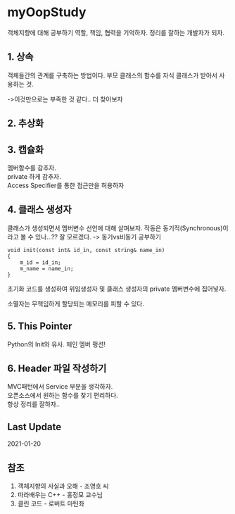 # myOopStudy
객체지향에 대해 공부하기
역할, 책임, 협력을 기억하자.
정리를 잘하는 개발자가 되자.

## 1. 상속
객체들간의 관계를 구축하는 방법이다. 부모 클래스의 함수를 자식 클래스가 받아서 사용하는 것.

->이것만으로는 부족한 것 같다.. 더 찾아보자

## 2. 추상화

## 3. 캡슐화
멤버함수를 감추자.</br>private 하게 감추자.</br>Access Specifier를 통한 접근만을 허용하자

## 4. 클래스 생성자
클래스가 생성되면서 멤버변수 선언에 대해 살펴보자.
작동은 동기적(Synchronous)이라고 볼 수 있나...?? 잘 모르겠다. 
-> 동기vs비동기 공부하기
```
void init(const int& id_in, const string& name_in)
{
	m_id = id_in;
	m_name = name_in;
}
```
초기화 코드를 생성하여 위임생성자 및 클래스 생성자의 private 멤버변수에 집어넣자.

소멸자는 무책임하게 할당되는 메모리를 피할 수 있다.

## 5. This Pointer
Python의 Init와 유사.
체인 멤버 펑션!

## 6. Header 파일 작성하기
MVC패턴에서 Service 부분을 생각하자.</br> 오픈소스에서 원하는 함수를 찾기 편리하다. </br> 항상 정리를 잘하자..

## Last Update
2021-01-20

## 참조
1. 객체지향의 사실과 오해 - 조영호 씨
2. 따라배우는 C++ - 홍정모 교수님
3. 클린 코드 - 로버트 마틴좌